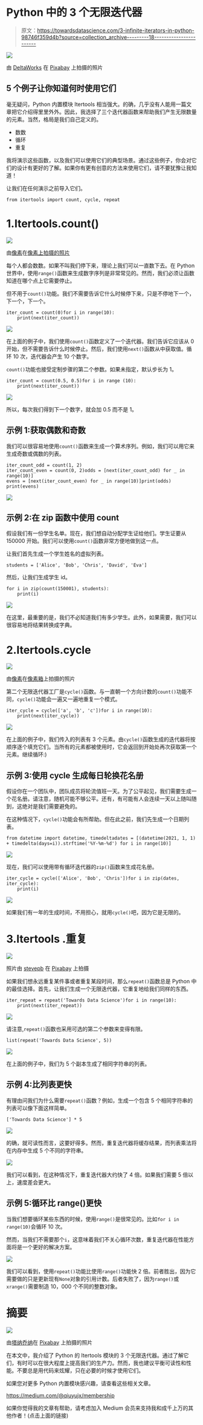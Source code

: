 # Python 中的 3 个无限迭代器

> 原文：<https://towardsdatascience.com/3-infinite-iterators-in-python-98746f359d4b?source=collection_archive---------18----------------------->

![](img/193f7c5d307a55204568e19500cf70d9.png)

由 [DeltaWorks](https://pixabay.com/users/deltaworks-37465/) 在 [Pixabay](https://pixabay.com/photos/flower-field-flowers-field-trees-250016/) 上拍摄的照片

## 5 个例子让你知道何时使用它们

毫无疑问，Python 内置模块 Itertools 相当强大。的确，几乎没有人能用一篇文章把它介绍得里里外外。因此，我选择了三个迭代器函数来帮助我们产生无限数量的元素。当然，格局是我们自己定义的。

*   数数
*   循环
*   重复

我将演示这些函数，以及我们可以使用它们的典型场景。通过这些例子，你会对它们的设计有更好的了解。如果你有更有创意的方法来使用它们，请不要犹豫让我知道！

让我们在任何演示之前导入它们。

```
from itertools import count, cycle, repeat
```

# 1.Itertools.count()

![](img/72180360bc4e1f845f879310ffee641b.png)

由[像素](https://pixabay.com/users/pexels-2286921/)在[像素上拍摄的照片](https://pixabay.com/photos/abacus-classroom-count-counter-1866497/)

每个人都会数数。如果不叫我们停下来，理论上我们可以一直数下去。在 Python 世界中，使用`range()`函数来生成数字序列是非常常见的。然而，我们必须让函数知道在哪个点上它需要停止。

但不用于`count()`功能。我们不需要告诉它什么时候停下来，只是不停地下一个，下一个，下一个。

```
iter_count = count(0)for i in range(10):
    print(next(iter_count))
```

![](img/d0f5b28b1396779c43af7ae8e9b80830.png)

在上面的例子中，我们使用`count()`函数定义了一个迭代器。我们告诉它应该从 0 开始，但不需要告诉什么时候停止。然后，我们使用`next()`函数从中获取值。循环 10 次，迭代器会产生 10 个数字。

`count()`功能也接受定制步骤的第二个参数。如果未指定，默认步长为 1。

```
iter_count = count(0.5, 0.5)for i in range (10):
    print(next(iter_count))
```

![](img/d84e2e2d2fb5d4348a13ee190e9045d6.png)

所以，每次我们得到下一个数字，就会加 0.5 而不是 1。

## 示例 1:获取偶数和奇数

我们可以很容易地使用`count()`函数来生成一个算术序列。例如，我们可以用它来生成奇数或偶数的列表。

```
iter_count_odd = count(1, 2)
iter_count_even = count(0, 2)odds = [next(iter_count_odd) for _ in range(10)]
evens = [next(iter_count_even) for _ in range(10)]print(odds)
print(evens)
```

![](img/d40e880bc6c74febce2f375336a20b5c.png)

## 示例 2:在 zip 函数中使用 count

假设我们有一份学生名单。现在，我们想自动分配学生证给他们。学生证要从 150000 开始。我们可以使用`count()`函数非常方便地做到这一点。

让我们首先生成一个学生姓名的虚拟列表。

```
students = ['Alice', 'Bob', 'Chris', 'David', 'Eva']
```

然后，让我们生成学生 id。

```
for i in zip(count(150001), students):
    print(i)
```

![](img/2b38657e23e81afaa05c6fd54b9e00f1.png)

在这里，最重要的是，我们不必知道我们有多少学生。此外，如果需要，我们可以很容易地将结果转换成字典。

# 2.Itertools.cycle

![](img/333623a7edef8a6a244cea715f4626b5.png)

由[像素](https://pixabay.com/users/pexels-2286921/)在[像素箱](https://pixabay.com/photos/stone-circles-mystery-cult-1853340/)上拍摄的照片

第二个无限迭代器工厂是`cycle()`函数。与一直朝一个方向计数的`count()`功能不同，`cycle()`功能会一遍又一遍地重复一个模式。

```
iter_cycle = cycle(['a', 'b', 'c'])for i in range(10):
    print(next(iter_cycle))
```

![](img/52a9a7f8ed4e05001fec974f7a28d18b.png)

在上面的例子中，我们传入的列表有 3 个元素。由`cycle()`函数生成的迭代器将按顺序逐个填充它们。当所有的元素都被使用时，它会返回到开始处再次获取第一个元素。继续循环:)

## 示例 3:使用 cycle 生成每日轮换花名册

假设你在一个团队中，团队成员将轮流值班一天。为了公平起见，我们需要生成一个花名册。请注意，随机可能不够公平。还有，有可能有人会连续一天以上随叫随到，这绝对是我们需要避免的。

在这种情况下，`cycle()`功能会有所帮助。但在此之前，我们先生成一个日期列表。

```
from datetime import datetime, timedeltadates = [(datetime(2021, 1, 1) + timedelta(days=i)).strftime('%Y-%m-%d') for i in range(10)]
```

![](img/2f98fe967253dd42e68f653185bb42bc.png)

现在，我们可以使用带有循环迭代器的`zip()`函数来生成花名册。

```
iter_cycle = cycle(['Alice', 'Bob', 'Chris'])for i in zip(dates, iter_cycle):
    print(i)
```

![](img/fcec17013db9c4af555cddad03bd2315.png)

如果我们有一年的生成时间，不用担心，就用`cycle()`吧，因为它是无限的。

# 3.Itertools .重复

![](img/aacfb93b8b4c00513f7aafdbfea12c95.png)

照片由 [stevepb](https://pixabay.com/users/stevepb-282134/) 在 [Pixabay](https://pixabay.com/photos/pawn-chess-pieces-strategy-chess-2430046/) 上拍摄

如果我们想永远重复某件事或者重复某段时间，那么`repeat()`函数总是 Python 中的最佳选择。首先，让我们生成一个无限迭代器，它重复地给我们同样的东西。

```
iter_repeat = repeat('Towards Data Science')for i in range(10):
    print(next(iter_repeat))
```

![](img/7e65911b59a27094a45354fa6fc89af1.png)

请注意,`repeat()`函数也采用可选的第二个参数来变得有限。

```
list(repeat('Towards Data Science', 5))
```

![](img/3f8d9e568af78ff8925bdf2775b90c27.png)

在上面的例子中，我们为 5 个副本生成了相同字符串的列表。

## 示例 4:比列表更快

有理由问我们为什么需要`repeat()`函数？例如，生成一个包含 5 个相同字符串的列表可以像下面这样简单。

```
['Towards Data Science'] * 5
```

![](img/e2b473212d8f0027b14a5d949b42f673.png)

的确，就可读性而言，这要好得多。然而，重复迭代器将缓存结果，而列表乘法将在内存中生成 5 个不同的字符串。

![](img/847687edde4d696a05da833cf78a760a.png)

我们可以看到，在这种情况下，重复迭代器大约快了 4 倍。如果我们需要 5 倍以上，速度差会更大。

## 示例 5:循环比 range()更快

当我们想要循环某些东西的时候，使用`range()`是很常见的。比如`for i in range(10)`会循环 10 次。

然而，当我们不需要那个`i`，这意味着我们不关心循环次数，重复迭代器在性能方面将是一个更好的解决方案。

![](img/0ec4eda080ee8a95816189c0d9d1e537.png)

我们可以看到，使用`repeat()`功能比使用`range()`功能快 2 倍。前者胜出，因为它需要做的只是更新现有`None`对象的引用计数。后者失败了，因为`range()`或`xrange()`需要制造 10，000 个不同的整数对象。

# 摘要

![](img/3b6e630d6caf8567bc6bd56195f4ecc9.png)

由[塔纳乔纳](https://pixabay.com/users/tanajona-2899402/)在 [Pixabay](https://pixabay.com/photos/racket-padel-ball-padel-tennis-6308994/) 上拍摄的照片

在本文中，我介绍了 Python 的 Itertools 模块的 3 个无限迭代器。通过了解它们，有时可以在很大程度上提高我们的生产力。然而，我也建议平衡可读性和性能。不要总是用代码来炫耀，只在必要的时候才使用它们。

如果您对更多 Python 内置模块感兴趣，请查看这些相关文章。

<https://medium.com/@qiuyujx/membership>  

如果你觉得我的文章有帮助，请考虑加入 Medium 会员来支持我和成千上万的其他作者！(点击上面的链接)